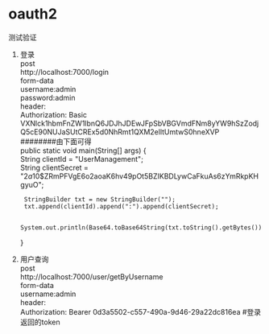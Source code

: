 # oauth2

测试验证    
1. 登录  
post  
http://localhost:7000/login  
form-data  
username:admin  
password:admin  
header:  
Authorization: Basic VXNlck1hbmFnZW1lbnQ6JDJhJDEwJFpSbVBGVmdFNm8yYW9hSzZodjQ5cE90NUJaSUtCREx5d0NhRmt1QXM2elltUmtwS0hneXVP  
  ########由下面可得  
  public static void main(String[] args) {  
        String clientId = "UserManagement";  
        String clientSecret = "$2a$10$ZRmPFVgE6o2aoaK6hv49pOt5BZIKBDLywCaFkuAs6zYmRkpKHgyuO";  

        StringBuilder txt = new StringBuilder("");  
        txt.append(clientId).append(":").append(clientSecret);  

        System.out.println(Base64.toBase64String(txt.toString().getBytes()));  
    }  
2. 用户查询  
post  
http://localhost:7000/user/getByUsername  
form-data  
username:admin  
header:  
Authorization: Bearer 0d3a5502-c557-490a-9d46-29a22dc816ea #登录返回的token  
